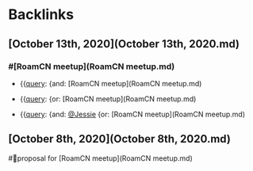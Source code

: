 
# Backlinks
## [October 13th, 2020](October 13th, 2020.md)

### #[RoamCN meetup](RoamCN meetup.md)

- {{[query](query.md): {and: [RoamCN meetup](RoamCN meetup.md)

- {{[query](query.md): {or: [RoamCN meetup](RoamCN meetup.md)

- {{[query](query.md): {and: [@Jessie](@Jessie.md) {or: [RoamCN meetup](RoamCN meetup.md)

## [October 8th, 2020](October 8th, 2020.md)

#👾proposal for [RoamCN meetup](RoamCN meetup.md)


